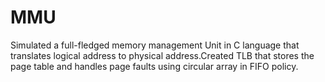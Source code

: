 # MMU
Simulated a full-fledged memory management Unit in C language that translates logical address to physical
address.Created TLB that stores the page table and handles page faults using circular array in FIFO policy.

